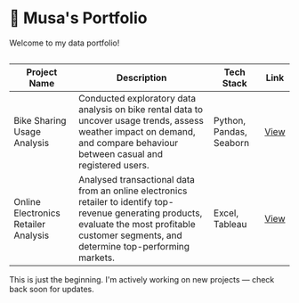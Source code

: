 # 💼 Musa's Portfolio
Welcome to my data portfolio! 

## 

| Project Name | Description | Tech Stack | Link |
|----------|----------|----------|----------|
| Bike Sharing Usage Analysis | Conducted exploratory data analysis on bike rental data to uncover usage trends, assess weather impact on demand, and compare behaviour between casual and registered users. | Python, Pandas, Seaborn | [View](https://github.com/musabhrn/bike-sharing-usage-analysis.git) |
| Online Electronics Retailer Analysis | Analysed transactional data from an online electronics retailer to identify top-revenue generating products, evaluate the most profitable customer segments, and determine top-performing markets. | Excel, Tableau | [View](https://github.com/musabhrn/online-electronics-retailer-analysis.git) |

This is just the beginning. I'm actively working on new projects — check back soon for updates.

